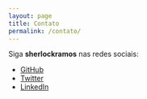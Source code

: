 ```yaml
---
layout: page
title: Contato
permalink: /contato/
---
```


Siga **sherlockramos** nas redes sociais:

- [GitHub](https://github.com/sherlockramos)
- [Twitter](https://twitter.com/sherlockramos)
- [LinkedIn](https://www.linkedin.com/in/sherlockramos)
